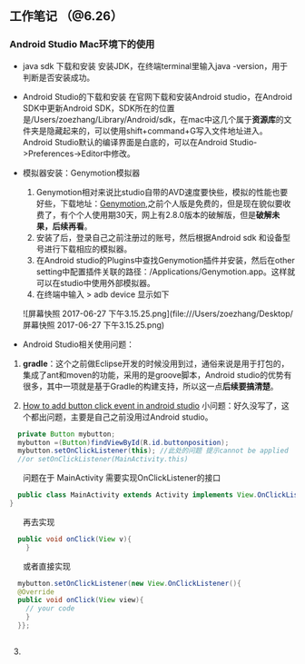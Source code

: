 ## 工作笔记 （@6.26）
### Android Studio Mac环境下的使用
- java sdk 下载和安装
安装JDK，在终端terminal里输入java -version，用于判断是否安装成功。

- Android Studio的下载和安装
在官网下载和安装Android studio，在Android SDK中更新Android SDK，SDK所在的位置是/Users/zoezhang/Library/Android/sdk，在mac中这几个属于**资源库**的文件夹是隐藏起来的，可以使用shift+command+G写入文件地址进入。
Android Studio默认的编译界面是白底的，可以在Android Studio->Preferences->Editor中修改。
- 模拟器安装：Genymotion模拟器
  1. Genymotion相对来说比studio自带的AVD速度要快些，模拟的性能也要好些，下载地址：[Genymotion](https://www.genymotion.com),之前个人版是免费的，但是现在貌似要收费了，有个个人使用期30天，网上有2.8.0版本的破解版，但是**破解未果，后续再看**。
  2. 安装了后，登录自己之前注册过的账号，然后根据Android sdk 和设备型号进行下载相应的模拟器。
  3. 在Android studio的Plugins中查找Genymotion插件并安装，然后在other setting中配置插件关联的路径：/Applications/Genymotion.app。这样就可以在studio中使用外部模拟器。
  4. 在终端中输入 > adb device 显示如下

   ![屏幕快照 2017-06-27 下午3.15.25.png](file:///Users/zoezhang/Desktop/屏幕快照 2017-06-27 下午3.15.25.png)
- Android Studio相关使用问题：
1. **gradle**：这个之前做Eclipse开发的时候没用到过，通俗来说是用于打包的，集成了ant和moven的功能，采用的是groove脚本，Android studio的优势有很多，其中一项就是基于Gradle的构建支持，所以这一点**后续要搞清楚**。

2. [How to add button click event in android studio](https://stackoverflow.com/questions/20156733/how-to-add-button-click-event-in-android-studio)
小问题：好久没写了，这个都出问题，主要是自己之前没用过Android studio。

```java
  private Button mybutton;
  mybutton =(Button)findViewById(R.id.buttonposition);
  mybutton.setOnClickListener(this); //此处的问题 提示cannot be applied 
  //or setOnClickListener(MainActivity.this)

```
&#160;&#160;&#160;&#160;&#160;&#160;问题在于 MainActivity 需要实现OnClickListener的接口
```java
  public class MainActivity extends Activity implements View.OnClickListener{
}
```
&#160;&#160;&#160;&#160;&#160;&#160;再去实现  
```java 
  public void onClick(View v){
    }
  ```
&#160;&#160;&#160;&#160;&#160;&#160;或者直接实现
```java
  mybutton.setOnClickListener(new View.OnClickListener(){
  @Override
  public void onClick(View view){
    // your code
    }
  }};
  
```
3. 
